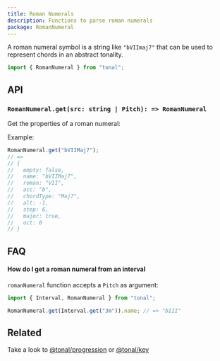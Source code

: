 ```yaml
---
title: Roman Numerals
description: Functions to parse roman numerals
package: RomanNumeral
---
```


A roman numeral symbol is a string like `"bVIImaj7"` that can be used to represent chords in an abstract tonality.

```js
import { RomanNumeral } from "tonal";
```

## API

### `RomanNumeral.get(src: string | Pitch): => RomanNumeral`

Get the properties of a roman numeral:

Example:

```js
RomanNumeral.get("bVIIMaj7");
// =>
// {
//   empty: false,
//   name: "bVIIMaj7",
//   roman: "VII",
//   acc: "b",
//   chordType: "Maj7",
//   alt: -1,
//   step: 6,
//   major: true,
//   oct: 0
// }
```

## FAQ

#### How do I get a roman numeral from an interval

`romanNumeral` function accepts a `Pitch` as argument:

```js
import { Interval, RomanNumeral } from "tonal";

RomanNumeral.get(Interval.get("3m")).name; // => "bIII"
```

## Related

Take a look to [@tonal/progression](https://github.com/tonaljs/tonal/tree/master/packages/progression) or [@tonal/key](https://github.com/tonaljs/tonal/tree/master/packages/key)
